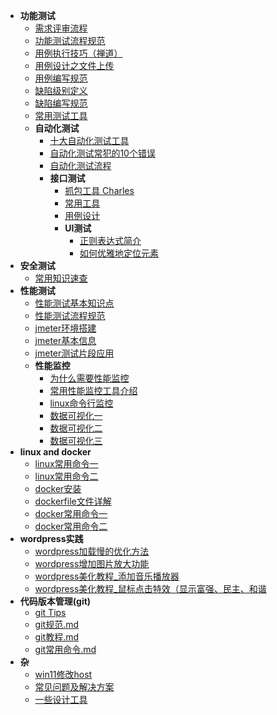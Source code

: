 * **功能测试**
   * [需求评审流程](md/需求评审流程.md)
   * [功能测试流程规范](md/功能测试流程规范.md)
   * [用例执行技巧（禅道）](md/测试用例执行技巧（禅道）.md)
   * [用例设计之文件上传](md/测试用例设计文件上传.md)
   * [用例编写规范](md/用例编写规范.md)
   * [缺陷级别定义](md/缺陷级别定义.md)
   * [缺陷编写规范](md/缺陷编写规范.md)
   * [常用测试工具](md/常用测试工具.md)
   * **自动化测试**
     * [十大自动化测试工具](md/十大自动化测试工具.md)
     * [自动化测试常犯的10个错误](md/自动化测试常犯的10个错误.md)
     * [自动化测试流程](md/自动化测试流程.md)
     * **接口测试**
       * [抓包工具 Charles](md/Charles.md)
       * [常用工具](md/接口测试常用工具.md)
       * [用例设计](md/接口测试用例设计.md)
       * **UI测试**
         * [正则表达式简介](md/正则表达式简介.md)
         * [如何优雅地定位元素](md/如何优雅地定位元素.md)
* **安全测试**
  * [常用知识速查](md/安全测试-速查.md)
* **性能测试**
   * [性能测试基本知识点](md/性能测试基本知识点.md)
   * [性能测试流程规范](md/性能测试流程规范.md)
   * [jmeter环境搭建](md/jmeter环境搭建.md)
   * [jmeter基本信息](md/jmeter基本信息.md)
   * [jmeter测试片段应用](md/jmeter测试片段应用.md)
   * **性能监控**
     * [为什么需要性能监控](md/为什么需要性能监控.md)
     * [常用性能监控工具介绍](md/常用性能监控工具.md)
     * [linux命令行监控](md/linux命令行监控.md)
     * [数据可视化一](md/性能监控（三）jmeter数据可视化展示jmetergrafanainfluxdb监控.md)
     * [数据可视化二](md/性能监控（四）jmeter数据可视化展示docker容器化部署grafanainfluxdb.md)
     * [数据可视化三](md/性能监控（五）jmeter数据可视化展示docker容器化部署grafanapromethe.md)
* **linux and docker**
   * [linux常用命令一](md/linux常用命令一.md)
   * [linux常用命令二](md/linux常用命令二.md)
   * [docker安装](md/docker安装.md)
   * [dockerfile文件详解](md/dockerfile文件详解.md)
   * [docker常用命令一](md/docker常用命令一.md)
   * [docker常用命令二](md/docker常用命令二.md)
* **wordpress实践**
   * [wordpress加载慢的优化方法](md/wordpress加载慢的优化方法.md)
   * [wordpress增加图片放大功能](md/wordpress增加图片放大功能.md)
   * [wordpress美化教程_添加音乐播放器](md/wordpress美化教程_添加音乐播放器.md)
   * [wordpress美化教程_鼠标点击特效（显示富强、民主、和谐](md/wordpress美化教程_鼠标点击特效（显示富强、民主、和谐.md)
* **代码版本管理(git)**
   * [git Tips](md/gitTips.md)
   * [git规范.md](md/git规范.md)
   * [git教程.md](md/git教程.md)
   * [git常用命令.md](md/git常用命令.md)
* **杂**
   * [win11修改host](md/win11修改host.md)
   * [常见问题及解决方案](md/常见问题及解决方案.md)
   * [一些设计工具](md/设计工具.md)

